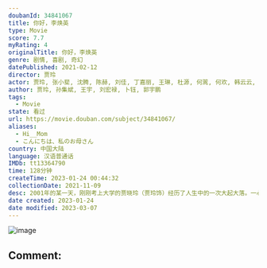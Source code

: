 ```yaml
---
doubanId: 34841067
title: 你好，李焕英
type: Movie
score: 7.7
myRating: 4
originalTitle: 你好，李焕英
genre: 剧情, 喜剧, 奇幻
datePublished: 2021-02-12
director: 贾玲
actor: 贾玲, 张小斐, 沈腾, 陈赫, 刘佳, 丁嘉丽, 王琳, 杜源, 何翯, 何欢, 韩云云, 包文婧, 葛珊珊, 史策, 黄小猫, 许君聪, 卜钰, 刘宏禄, 魏翔, 孙集斌, 张泰维, 郭宇鹏, 朱天福, 王宇, 冯巩, 乔杉, 王小利, 宋晓峰, 董若溪, 曹贺军, 赵婷婷, 姬晴, 郭祥鹏, 李一峰, 潘斌龙, 贾文田, 刘頔, 王丽涵, 马兰, 李宗恒, 吴明杭
author: 贾玲, 孙集斌, 王宇, 刘宏禄, 卜钰, 郭宇鹏
tags:
  - Movie
state: 看过
url: https://movie.douban.com/subject/34841067/
aliases:
  - Hi__Mom
  - こんにちは、私のお母さん
country: 中国大陆
language: 汉语普通话
IMDb: tt13364790
time: 128分钟
createTime: 2023-01-24 00:44:32
collectionDate: 2021-11-09
desc: 2001年的某一天，刚刚考上大学的贾晓玲（贾玲饰）经历了人生中的一次大起大落。一心想要成为母亲骄傲的她却因母亲突遭严重意外，而悲痛万分。在贾晓玲情绪崩溃的状态下，竟意外的回到了1981年，并与年轻的...
date created: 2023-01-24
date modified: 2023-03-07
---
```


![image](p2629056068.jpg)

Comment:
---
